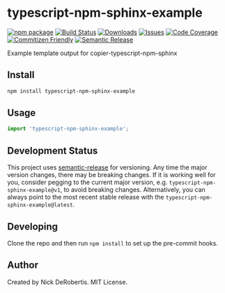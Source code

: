 # typescript-npm-sphinx-example

[![npm package][npm-img]][npm-url]
[![Build Status][build-img]][build-url]
[![Downloads][downloads-img]][downloads-url]
[![Issues][issues-img]][issues-url]
[![Code Coverage][codecov-img]][codecov-url]
[![Commitizen Friendly][commitizen-img]][commitizen-url]
[![Semantic Release][semantic-release-img]][semantic-release-url]

Example template output for copier-typescript-npm-sphinx

## Install

```bash
npm install typescript-npm-sphinx-example
```

## Usage

```ts
import 'typescript-npm-sphinx-example';
```

## Development Status

This project uses [semantic-release](https://github.com/semantic-release/semantic-release) for versioning.
Any time the major version changes, there may be breaking changes. If it is working well for you, consider
pegging to the current major version, e.g. `typescript-npm-sphinx-example@v1`, to avoid breaking changes. Alternatively,
you can always point to the most recent stable release with the `typescript-npm-sphinx-example@latest`.

## Developing

Clone the repo and then run `npm install` to set up the pre-commit hooks.

## Author

Created by Nick DeRobertis. MIT License.

[build-img]:https://github.com/nickderobertis/typescript-npm-sphinx-example/actions/workflows/release.yml/badge.svg
[build-url]:https://github.com/nickderobertis/typescript-npm-sphinx-example/actions/workflows/release.yml
[downloads-img]:https://img.shields.io/npm/dt/typescript-npm-sphinx-example
[downloads-url]:https://www.npmtrends.com/typescript-npm-sphinx-example
[npm-img]:https://img.shields.io/npm/v/typescript-npm-sphinx-example
[npm-url]:https://www.npmjs.com/package/typescript-npm-sphinx-example
[issues-img]:https://img.shields.io/github/issues/nickderobertis/typescript-npm-sphinx-example
[issues-url]:https://github.com/nickderobertis/typescript-npm-sphinx-example/issues
[codecov-img]:https://codecov.io/gh/nickderobertis/typescript-npm-sphinx-example/branch/main/graph/badge.svg
[codecov-url]:https://codecov.io/gh/nickderobertis/typescript-npm-sphinx-example
[semantic-release-img]:https://img.shields.io/badge/%20%20%F0%9F%93%A6%F0%9F%9A%80-semantic--release-e10079.svg
[semantic-release-url]:https://github.com/semantic-release/semantic-release
[commitizen-img]:https://img.shields.io/badge/commitizen-friendly-brightgreen.svg
[commitizen-url]:http://commitizen.github.io/cz-cli/
